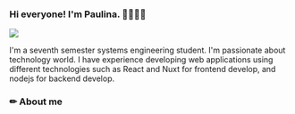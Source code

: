 ### Hi everyone! I'm Paulina. 👋🏻👩‍💻
![]([https://media.giphy.com/media/v1.Y2lkPTc5MGI3NjExYTc1YjYwM3FxYW5tMjJqdWlmcmd1c2h3Zzl5ejEwY294enI3dHBvMSZlcD12MV9naWZzX3NlYXJjaCZjdD1n/6sUCb6laWgfxnrrG4N/giphy.gif](https://media.giphy.com/media/ZVik7pBtu9dNS/giphy.gif?cid=790b7611wv9429t34jcyg1pp1luquqjn1ribzry15enc6dok&ep=v1_gifs_search&rid=giphy.gif&ct=g))

I'm a seventh semester systems engineering student. I'm passionate about technology world. I have experience developing web applications using different technologies such as React and Nuxt for frontend develop, and nodejs for backend develop.

### ✏ About me
<!--
- 🔭 I’m currently working on ...
- 🌱 I’m currently learning ...
- 👯 I’m looking to collaborate on ...
- 🤔 I’m looking for help with ...
- 💬 Ask me about ...
- 📫 How to reach me: ...
- 😄 Pronouns: ...
- ⚡ Fun fact: ...
-->
